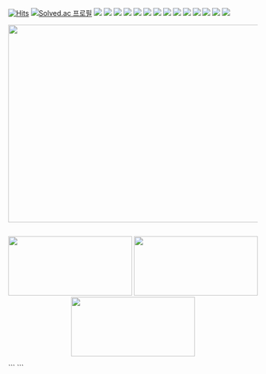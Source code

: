 


[![Hits](https://hits.seeyoufarm.com/api/count/incr/badge.svg?url=https%3A%2F%2Fgithub.com%2Ftinwoon&count_bg=%2379C83D&title_bg=%23555555&icon=&icon_color=%23E7E7E7&title=hits&edge_flat=false)](https://hits.seeyoufarm.com)
[![Solved.ac
프로필](http://mazassumnida.wtf/api/mini/generate_badge?boj=2015136077)](https://solved.ac/2015136077)
 <img src="https://img.shields.io/badge/HTML5-E34F26?style=flat-square&logo=HTML5&logoColor=white" /> 
 <img src="https://img.shields.io/badge/CSS3-1572B6?style=flat-square&logo=CSS3&logoColor=white" /> 
 <img src="https://img.shields.io/badge/JavaScript-F7DF1E?style=flat-square&logo=JavaScript&logoColor=white" /> 
 <img src="https://img.shields.io/badge/Node.js-339933?style=flat-square&logo=Node.js&logoColor=white" /> 
 <img src="https://img.shields.io/badge/MySQL-4479A1?style=flat-square&logo=MySQL&logoColor=white" /> 
 <img src="https://img.shields.io/badge/Python-3766AB?style=flat-square&logo=Python&logoColor=white" /> 
 <img src="https://img.shields.io/badge/C-A8B9CC?style=flat-square&logo=C&logoColor=white" /> 
 <img src="https://img.shields.io/badge/C%2B%2B-00599C?style=flat-square&logo=C%2B%2B&logoColor=white" /> 
 <img src="https://img.shields.io/badge/Java-007396?style=flat-square&logo=Java&logoColor=white" /> 
 <img src="https://img.shields.io/badge/Android-3DDC84?style=flat-square&logo=Android&logoColor=white" /> 
 <img src="https://img.shields.io/badge/Arduino-00979D?style=flat-square&logo=arduino&logoColor=white" /> 
 <img src="https://img.shields.io/badge/Raspberry Pi-A22846?style=flat-square&logo=Raspberry Pi&logoColor=white" /> 
 <img src="https://img.shields.io/badge/Git-F05032?style=flat-square&logo=Git&logoColor=white" /> 
 <img src="https://img.shields.io/badge/GitHub-181717?style=flat-square&logo=GitHub&logoColor=white" /> 

<p align="center"><img src = "https://img1.daumcdn.net/thumb/R1280x0/?scode=mtistory2&fname=https%3A%2F%2Fblog.kakaocdn.net%2Fdn%2FbHVvOq%2FbtqTJl4mBlc%2FSuSTgmO2jiONI7ymPrHqC0%2Fimg.gif" height = "400px" width = "900px"></img>
</p>

<!--<h3 align="center">🌳 Tech Stack 🌳</h3>-->


<!--<h3 align="center">🧷 I've used 🧷</h3>-->


```
```
<p align="center">
<img src="http://mazassumnida.wtf/api/v2/generate_badge?boj=2015136077" height = "120px" width = "250px"/>
<img src="https://github-profile-summary-cards.vercel.app/api/cards/repos-per-language?username=tinwoon&theme=solarized_dark"  height="120px" width = "250px" /> 
<img src="https://github-profile-summary-cards.vercel.app/api/cards/profile-details?username=tinwoon&theme=solarized_dark" height="120px" width = "250px" /> 
</p>
```
```

<!--
**tinwoon/tinwoon** is a ✨ _special_ ✨ repository because its `README.md` (this file) appears on your GitHub profile.


Here are some ideas to get you started:



- 🔭 I’m currently working on ...
- 🌱 I’m currently learning ...
- 👯 I’m looking to collaborate on ...
- 🤔 I’m looking for help with ...
- 💬 Ask me about ...
- 📫 How to reach me: ...
- 😄 Pronouns: ...
- ⚡ Fun fact: ...
-->
